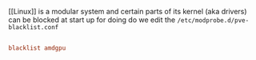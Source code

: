 [[Linux]] is a modular system and certain parts of its kernel (aka drivers) can be blocked at start up for doing do we edit the `/etc/modprobe.d/pve-blacklist.conf` 

```pve-blacklist.conf

blacklist amdgpu

```


